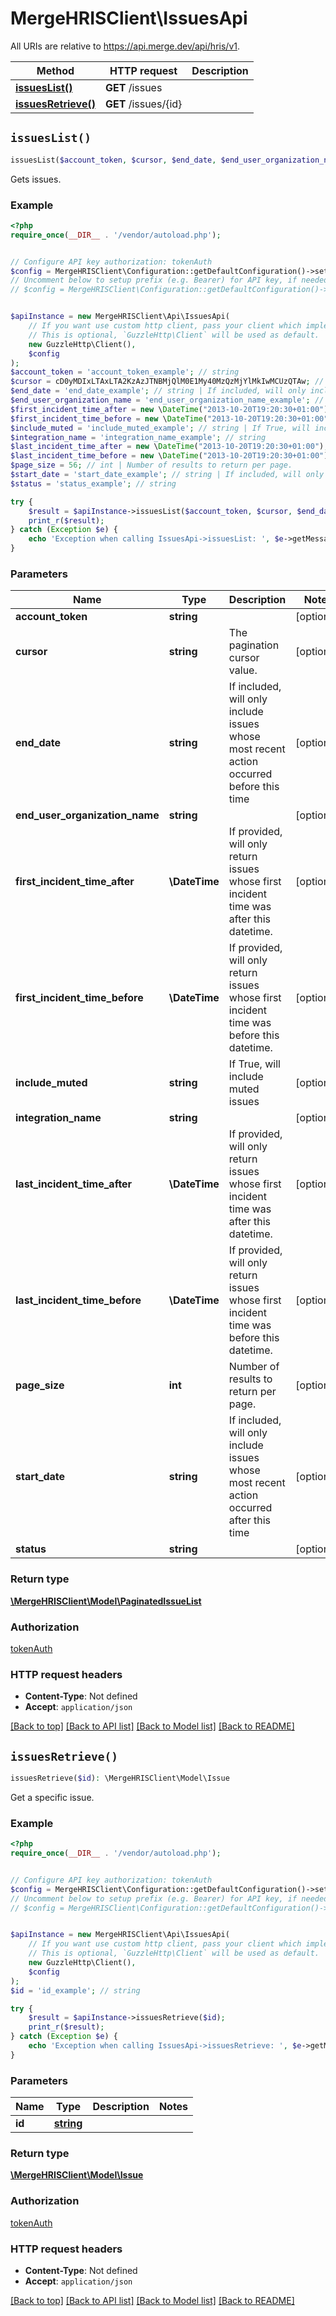 # MergeHRISClient\IssuesApi

All URIs are relative to https://api.merge.dev/api/hris/v1.

Method | HTTP request | Description
------------- | ------------- | -------------
[**issuesList()**](IssuesApi.md#issuesList) | **GET** /issues | 
[**issuesRetrieve()**](IssuesApi.md#issuesRetrieve) | **GET** /issues/{id} | 


## `issuesList()`

```php
issuesList($account_token, $cursor, $end_date, $end_user_organization_name, $first_incident_time_after, $first_incident_time_before, $include_muted, $integration_name, $last_incident_time_after, $last_incident_time_before, $page_size, $start_date, $status): \MergeHRISClient\Model\PaginatedIssueList
```



Gets issues.

### Example

```php
<?php
require_once(__DIR__ . '/vendor/autoload.php');


// Configure API key authorization: tokenAuth
$config = MergeHRISClient\Configuration::getDefaultConfiguration()->setApiKey('Authorization', 'YOUR_API_KEY');
// Uncomment below to setup prefix (e.g. Bearer) for API key, if needed
// $config = MergeHRISClient\Configuration::getDefaultConfiguration()->setApiKeyPrefix('Authorization', 'Bearer');


$apiInstance = new MergeHRISClient\Api\IssuesApi(
    // If you want use custom http client, pass your client which implements `GuzzleHttp\ClientInterface`.
    // This is optional, `GuzzleHttp\Client` will be used as default.
    new GuzzleHttp\Client(),
    $config
);
$account_token = 'account_token_example'; // string
$cursor = cD0yMDIxLTAxLTA2KzAzJTNBMjQlM0E1My40MzQzMjYlMkIwMCUzQTAw; // string | The pagination cursor value.
$end_date = 'end_date_example'; // string | If included, will only include issues whose most recent action occurred before this time
$end_user_organization_name = 'end_user_organization_name_example'; // string
$first_incident_time_after = new \DateTime("2013-10-20T19:20:30+01:00"); // \DateTime | If provided, will only return issues whose first incident time was after this datetime.
$first_incident_time_before = new \DateTime("2013-10-20T19:20:30+01:00"); // \DateTime | If provided, will only return issues whose first incident time was before this datetime.
$include_muted = 'include_muted_example'; // string | If True, will include muted issues
$integration_name = 'integration_name_example'; // string
$last_incident_time_after = new \DateTime("2013-10-20T19:20:30+01:00"); // \DateTime | If provided, will only return issues whose first incident time was after this datetime.
$last_incident_time_before = new \DateTime("2013-10-20T19:20:30+01:00"); // \DateTime | If provided, will only return issues whose first incident time was before this datetime.
$page_size = 56; // int | Number of results to return per page.
$start_date = 'start_date_example'; // string | If included, will only include issues whose most recent action occurred after this time
$status = 'status_example'; // string

try {
    $result = $apiInstance->issuesList($account_token, $cursor, $end_date, $end_user_organization_name, $first_incident_time_after, $first_incident_time_before, $include_muted, $integration_name, $last_incident_time_after, $last_incident_time_before, $page_size, $start_date, $status);
    print_r($result);
} catch (Exception $e) {
    echo 'Exception when calling IssuesApi->issuesList: ', $e->getMessage(), PHP_EOL;
}
```

### Parameters

Name | Type | Description  | Notes
------------- | ------------- | ------------- | -------------
 **account_token** | **string**|  | [optional]
 **cursor** | **string**| The pagination cursor value. | [optional]
 **end_date** | **string**| If included, will only include issues whose most recent action occurred before this time | [optional]
 **end_user_organization_name** | **string**|  | [optional]
 **first_incident_time_after** | **\DateTime**| If provided, will only return issues whose first incident time was after this datetime. | [optional]
 **first_incident_time_before** | **\DateTime**| If provided, will only return issues whose first incident time was before this datetime. | [optional]
 **include_muted** | **string**| If True, will include muted issues | [optional]
 **integration_name** | **string**|  | [optional]
 **last_incident_time_after** | **\DateTime**| If provided, will only return issues whose first incident time was after this datetime. | [optional]
 **last_incident_time_before** | **\DateTime**| If provided, will only return issues whose first incident time was before this datetime. | [optional]
 **page_size** | **int**| Number of results to return per page. | [optional]
 **start_date** | **string**| If included, will only include issues whose most recent action occurred after this time | [optional]
 **status** | **string**|  | [optional]

### Return type

[**\MergeHRISClient\Model\PaginatedIssueList**](../Model/PaginatedIssueList.md)

### Authorization

[tokenAuth](../../README.md#tokenAuth)

### HTTP request headers

- **Content-Type**: Not defined
- **Accept**: `application/json`

[[Back to top]](#) [[Back to API list]](../../README.md#endpoints)
[[Back to Model list]](../../README.md#models)
[[Back to README]](../../README.md)

## `issuesRetrieve()`

```php
issuesRetrieve($id): \MergeHRISClient\Model\Issue
```



Get a specific issue.

### Example

```php
<?php
require_once(__DIR__ . '/vendor/autoload.php');


// Configure API key authorization: tokenAuth
$config = MergeHRISClient\Configuration::getDefaultConfiguration()->setApiKey('Authorization', 'YOUR_API_KEY');
// Uncomment below to setup prefix (e.g. Bearer) for API key, if needed
// $config = MergeHRISClient\Configuration::getDefaultConfiguration()->setApiKeyPrefix('Authorization', 'Bearer');


$apiInstance = new MergeHRISClient\Api\IssuesApi(
    // If you want use custom http client, pass your client which implements `GuzzleHttp\ClientInterface`.
    // This is optional, `GuzzleHttp\Client` will be used as default.
    new GuzzleHttp\Client(),
    $config
);
$id = 'id_example'; // string

try {
    $result = $apiInstance->issuesRetrieve($id);
    print_r($result);
} catch (Exception $e) {
    echo 'Exception when calling IssuesApi->issuesRetrieve: ', $e->getMessage(), PHP_EOL;
}
```

### Parameters

Name | Type | Description  | Notes
------------- | ------------- | ------------- | -------------
 **id** | [**string**](../Model/.md)|  |

### Return type

[**\MergeHRISClient\Model\Issue**](../Model/Issue.md)

### Authorization

[tokenAuth](../../README.md#tokenAuth)

### HTTP request headers

- **Content-Type**: Not defined
- **Accept**: `application/json`

[[Back to top]](#) [[Back to API list]](../../README.md#endpoints)
[[Back to Model list]](../../README.md#models)
[[Back to README]](../../README.md)
